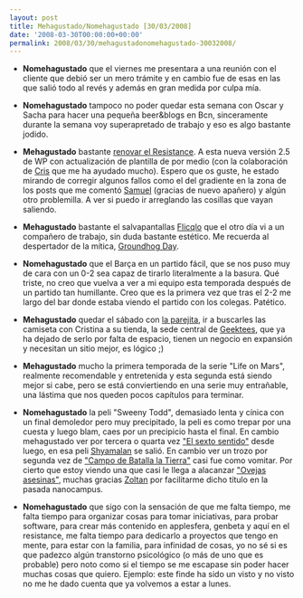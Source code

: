 ```yaml
---
layout: post
title: Mehagustado/Nomehagustado [30/03/2008]
date: '2008-03-30T00:00:00+00:00'
permalink: 2008/03/30/mehagustadonomehagustado-30032008/
---
```

- <strong>Nomehagustado</strong> que el viernes me presentara a una reunión con el cliente que debió ser un mero trámite y en cambio fue de esas en las que salió todo al revés y además en gran medida por culpa mía.

- <strong>Nomehagustado</strong> tampoco no poder quedar esta semana con Oscar y Sacha para hacer una pequeña beer&blogs en Bcn, sinceramente durante la semana voy superapretado de trabajo y eso es algo bastante jodido.

- <strong>Mehagustado</strong> bastante <a href="http://resistancefutile.com/2008/03/30/actualizado-a-wp-25-y-nueva-plantilla-freshy-20/">renovar el Resistance</a>. A esta nueva versión 2.5 de WP con actualización de plantilla de por medio (con la colaboración de <a href="http://childrenatyourfeet.com">Cris</a> que me ha ayudado mucho). Espero que os guste, he estado mirando de corregir algunos fallos como el del gradiente en la zona de los posts que me comentó <a href="http://sopmacsl.com">Samuel</a> (gracias de nuevo apañero) y algún otro problemilla. A ver si puedo ir arreglando las cosillas que vayan saliendo.

- <strong>Mehagustado</strong> bastante el salvapantallas <a href="http://www.9031.com/downloads/screensavers.html">Flicqlo</a> que el otro día vi a un compañero de trabajo, sin duda bastante estético. Me recuerda al despertador de la mítica, <a href="http://www.imdb.com/title/tt0107048/">Groundhog Day</a>.

- <strong>Nomehagustado</strong> que el Barça en un partido fácil, que se nos puso muy de cara con un 0-2 sea capaz de tirarlo literalmente a la basura. Qué triste, no creo que vuelva a ver a mi equipo esta temporada después de un partido tan humillante. Creo que es la primera vez que tras el 2-2 me largo del bar donde estaba viendo el partido con los colegas. Patético.

- <strong>Mehagustado</strong> quedar el sábado con <a href="http://www.parejitalifestyle.com/">la parejita</a>, ir a buscarles las camiseta con Cristina a su tienda, la sede central de <a href="http://www.geektees-shop.com/">Geektees</a>, que ya ha dejado de serlo por falta de espacio, tienen un negocio en expansión y necesitan un sitio mejor, es lógico ;) 

- <strong>Mehagustado</strong> mucho la primera temporada de la serie "Life on Mars", realmente recomendable y entretenida y esta segunda está siendo mejor si cabe, pero se está conviertiendo en una serie muy entrañable, una lástima que nos queden pocos capítulos para terminar.

- <strong>Nomehagustado</strong> la peli "Sweeny Todd", demasiado lenta y cínica con un final demoledor pero muy precipitado, la peli es como trepar por una cuesta y luego blam, caes por un precipicio hasta el final. En cambio mehagustado ver por tercera o quarta vez <a href="http://www.filmaffinity.com/es/film607127.html">"El sexto sentido"</a> desde luego, en esa peli <a href="http://es.wikipedia.org/wiki/M._Night_Shyamalan">Shyamalan</a> se salió. En cambio ver un trozo por segunda vez de <a href="http://www.filmaffinity.com/es/film987559.html">"Campo de Batalla la Tierra"</a> casi fue como vomitar. Por cierto que estoy viendo una que casi le llega a alacanzar <a href="http://www.filmaffinity.com/es/film570573.html">"Ovejas asesinas"</a>, muchas gracias <a href="http://lordzoltan.gafapasta.com">Zoltan</a> por facilitarme dicho título en la pasada nanocampus.

- <strong>Nomehagustado</strong> que sigo con la sensación de que me falta tiempo, me falta tiempo para organizar cosas para tomar iniciativas, para probar software, para crear más contenido en applesfera, genbeta y aquí en el resistance, me falta tiempo para dedicarlo a proyectos que tengo en mente, para estar con la familia, para infinidad de cosas, yo no sé si es que padezco algún transtorno psicológico (o más de uno que es probable) pero noto como si el tiempo se me escapase sin poder hacer muchas cosas que quiero. Ejemplo: este finde ha sido un visto y no visto no me he dado cuenta que ya volvemos a estar a lunes.
